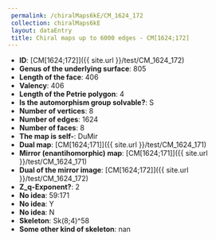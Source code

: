 ```yaml
--- 
 permalink: /chiralMaps6kE/CM_1624_172 
 collection: chiralMaps6kE
 layout: dataEntry
 title: Chiral maps up to 6000 edges - CM[1624;172]
---
```


- **ID**: [CM[1624;172]]({{ site.url }}/test/CM_1624_172)
- **Genus of the underlying surface**: 805
- **Length of the face**: 406
- **Valency**: 406
- **Length of the Petrie polygon**: 4
- **Is the automorphism group solvable?**: S
- **Number of vertices**: 8
- **Number of edges**: 1624
- **Number of faces**: 8
- **The map is self-**: DuMir
- **Dual map**: [CM[1624;171]]({{ site.url }}/test/CM_1624_171)
- **Mirror (enantihomorphic) map**: [CM[1624;171]]({{ site.url }}/test/CM_1624_171)
- **Dual of the mirror image**: [CM[1624;172]]({{ site.url }}/test/CM_1624_172)
- **Z_q-Exponent?**: 2
- **No idea**:  59:171
- **No idea**: Y
- **No idea**: N
- **Skeleton**: Sk(8;4)^58
- **Some other kind of skeleton**: nan
